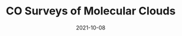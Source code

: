 ---
title: "CO Surveys of Molecular Clouds"
date: 2021-10-08
publishdate: 2021-10-08
draft: true
---